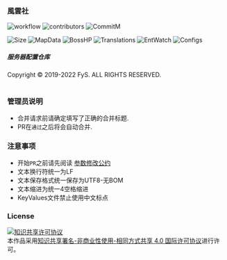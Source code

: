 ### 風雲社
![workflow](https://img.shields.io/github/workflow/status/fys-csgo/servers-config/GitHub%20Action?label=GitHub%20Action&style=flat-square)
![contributors](https://img.shields.io/github/contributors/fys-csgo/servers-config?label=贡献者&style=flat-square)
![CommitM](https://img.shields.io/github/commit-activity/m/fys-csgo/servers-config?label=项目活跃&style=flat-square)

![Size](https://img.shields.io/github/repo-size/fys-csgo/servers-config?style=flat-square&label=仓库大小)
![MapData](https://img.shields.io/github/search/fys-csgo/servers-config/MapData?style=flat-square&label=MapData)
![BossHP](https://img.shields.io/github/search/fys-csgo/servers-config/BossHP?style=flat-square&label=BossHP)
![Translations](https://img.shields.io/github/search/fys-csgo/servers-config/Console_T?style=flat-square&label=Translations)
![EntWatch](https://img.shields.io/github/search/fys-csgo/servers-config/entities?style=flat-square&label=EntWatch)
![Configs](https://img.shields.io/github/search/fys-csgo/servers-config/auto-generated?style=flat-square&label=Map%20Configs)
##### 服务器配置仓库  
Copyright © 2019-2022 FyS. ALL RIGHTS RESERVED.  
<br />
  
### 管理员说明
- 合并请求前请确定填写了正确的合并标题.  
- PR在``通过``之后将会自动合并.  
  
  
### 注意事项
- 开始``PR``之前请先阅读 <a rel="readme" href="https://github.com/fys-csgo/servers-config/blob/master/.fys/%E5%8F%82%E6%95%B0%E4%BF%AE%E6%94%B9%E5%85%AC%E7%BA%A6.md">参数修改公约</a>
- 文本换行符统一为LF
- 文本保存格式统一保存为UTF8-无BOM
- 文本缩进为统一4空格缩进
- KeyValues文件禁止使用中文标点
  
  
### License
<a rel="license" href="http://creativecommons.org/licenses/by-nc-sa/4.0/"><img alt="知识共享许可协议" style="border-width:0" src="https://i.creativecommons.org/l/by-nc-sa/4.0/88x31.png" /></a><br />本作品采用<a rel="license" href="http://creativecommons.org/licenses/by-nc-sa/4.0/">知识共享署名-非商业性使用-相同方式共享 4.0 国际许可协议</a>进行许可。
